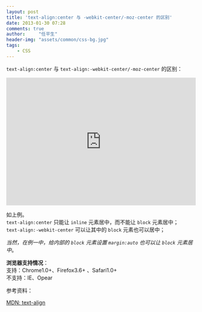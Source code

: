 ```yaml
---
layout: post
title: 'text-align:center 与 -webkit-center/-moz-center 的区别'
date: 2013-01-30 07:28
comments: true
author:     "任平生"
header-img: "assets/common/css-bg.jpg"
tags:
    - CSS
---
```


`text-align:center` 与 `text-align:-webkit-center/-moz-center` 的区别：  

<iframe allowfullscreen="allowfullscreen" frameborder="0" src="http://jsfiddle.net/rpsh/yZypN/embedded/result,css,html/" style="height: 340px; width: 100%;overflow:hidden"></iframe>

  
如上例。  
`text-align:center` 只能让 `inline` 元素居中，而不能让 `block` 元素居中；  
`text-align:-webkit-center` 可以让其中的 `block` 元素也可以居中；  
  
_当然，在例一中，给内部的 `block` 元素设置 `margin:auto` 也可以让 `block` 元素居中_。  
  
**浏览器支持情况**：  
支持：Chrome1.0+、Firefox3.6+ 、Safari1.0+  
不支持：IE、Opear


参考资料：

[MDN: text-align](https://developer.mozilla.org/zh-CN/docs/CSS/text-align)

